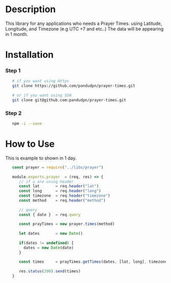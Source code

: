 # Description
This library for any applications who needs a Prayer Times. using Latitude, Longitude, and Timezone (e.g UTC +7 and etc..)
The data will be appearing in 1 month.

# Installation
### Step 1
```bash
   # if you want using Https
   git clone https://github.com/pandudpn/prayer-times.git
   
   # or if you want using SSH
   git clone git@github.com:pandudpn/prayer-times.git
```
### Step 2
```bash
   npm -i --save
```

# How to Use
This is example to shown in 1 day.
```js
   const prayer = require("../libs/prayer")
   
   module.exports.prayer  = (req, res) => {
      // if u are using header
      const lat       = req.header("lat")
      const long      = req.header("long")
      const timezone  = req.header("timezone")
      const method    = req.header("method")
      
      // query
      const { date }  = req.query
      
      const prayTimes = new prayer.times(method)
      
      let dates       = new Date()
      
      if(dates != undefined) {
        dates = new Date(date)
      }
      
      const times     = prayTimes.getTimes(dates, [lat, long], timezone)
      
      res.status(200).send(times)
   }
```
